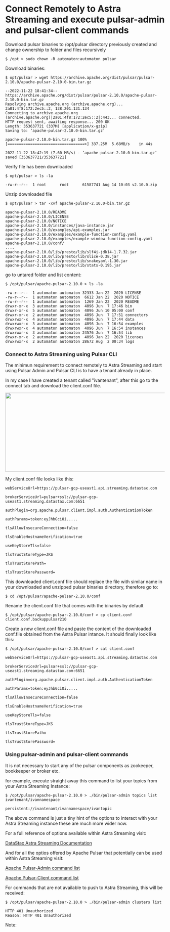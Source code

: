 # Connect Remotely to Astra Streaming and execute pulsar-admin and pulsar-client commands


Download pulsar binaries to /opt/pulsar directory previously created and change ownership to folder and files recursively
```
$ /opt > sudo chown -R automaton:automaton pulsar
```
Download binaries:
```
$ opt/pulsar > wget https://archive.apache.org/dist/pulsar/pulsar-2.10.0/apache-pulsar-2.10.0-bin.tar.gz
```
```
--2022-11-22 18:41:34--  https://archive.apache.org/dist/pulsar/pulsar-2.10.0/apache-pulsar-2.10.0-bin.tar.gz
Resolving archive.apache.org (archive.apache.org)... 2a01:4f8:172:2ec5::2, 138.201.131.134
Connecting to archive.apache.org (archive.apache.org)|2a01:4f8:172:2ec5::2|:443... connected.
HTTP request sent, awaiting response... 200 OK
Length: 353637721 (337M) [application/x-gzip]
Saving to: ‘apache-pulsar-2.10.0-bin.tar.gz’

apache-pulsar-2.10.0-bin.tar.gz 100%[==================================>] 337.25M  5.68MB/s    in 44s

2022-11-22 18:42:19 (7.60 MB/s) - ‘apache-pulsar-2.10.0-bin.tar.gz’ saved [353637721/353637721]

```
Verify file has been downloaded
```
$ opt/pulsar > ls -la
```
```
-rw-r--r--  1 root      root      61587741 Aug 14 10:03 v2.10.0.zip
```

Unzip downloaded file
```
$ opt/pulsar > tar -xvf apache-pulsar-2.10.0-bin.tar.gz
```
```
apache-pulsar-2.10.0/README
apache-pulsar-2.10.0/LICENSE
apache-pulsar-2.10.0/NOTICE
apache-pulsar-2.10.0/instances/java-instance.jar
apache-pulsar-2.10.0/examples/api-examples.jar
apache-pulsar-2.10.0/examples/example-function-config.yaml
apache-pulsar-2.10.0/examples/example-window-function-config.yaml
apache-pulsar-2.10.0/conf/
....
apache-pulsar-2.10.0/lib/presto/lib/slf4j-jdk14-1.7.32.jar
apache-pulsar-2.10.0/lib/presto/lib/slice-0.38.jar
apache-pulsar-2.10.0/lib/presto/lib/snakeyaml-1.30.jar
apache-pulsar-2.10.0/lib/presto/lib/stats-0.195.jar
```

go to untared folder and list content:
```
$ /opt/pulsar/apache-pulsar-2.10.0 > ls -la
```
```
-rw-r--r--  1 automaton automaton 32333 Jan 22  2020 LICENSE
-rw-r--r--  1 automaton automaton  6612 Jan 22  2020 NOTICE
-rw-r--r--  1 automaton automaton  1269 Jan 22  2020 README
drwxr-xr-x  3 automaton automaton  4096 Jun  7 17:46 bin
drwxr-xr-x  5 automaton automaton  4096 Jun 10 05:00 conf
drwxr-xr-x  2 automaton automaton  4096 Jun  7 17:51 connectors
drwxrwxr-x  4 automaton automaton  4096 Jun  7 17:44 data
drwxrwxr-x  3 automaton automaton  4096 Jun  7 16:54 examples
drwxrwxr-x  4 automaton automaton  4096 Jun  7 16:54 instances
drwxrwxr-x  3 automaton automaton 24576 Jun  7 16:54 lib
drwxr-xr-x  2 automaton automaton  4096 Jan 22  2020 licenses
drwxrwxr-x  2 automaton automaton 28672 Aug  2 00:34 logs
```


### Connect to Astra Streaming using Pulsar CLI


The minimun requirement to connect remotely to Astra Streaming and start using Pulsar Admin and Pulsar CLI is to have a tenant already in place.

In my case I have created a tenant called "ivantenant", after this go to the connect tab and download the client.conf file.


<p align="center">
<img width="900" height="250" src="https://user-images.githubusercontent.com/67383481/184938117-6ced728b-9139-4976-85b7-c63df79d5ce5.png">
</p>


My client.conf file looks like this:

```
webServiceUrl=https://pulsar-gcp-useast1.api.streaming.datastax.com

brokerServiceUrl=pulsar+ssl://pulsar-gcp-useast1.streaming.datastax.com:6651

authPlugin=org.apache.pulsar.client.impl.auth.AuthenticationToken

authParams=token:eyJhbGciOi.....

tlsAllowInsecureConnection=false

tlsEnableHostnameVerification=true

useKeyStoreTls=false

tlsTrustStoreType=JKS

tlsTrustStorePath=

tlsTrustStorePassword=
```

This downloaded client.conf file should replace the file with similar name in your downloaded and unzipped pulsar binaries directory, therefore go to:

```
$ cd /opt/pulsar/apache-pulsar-2.10.0/conf
```

Rename the client.conf file that comes with the binaries by default
```
$ /opt/pulsar/apache-pulsar-2.10.0/conf > cp client.conf client.conf.backuppulsar210
```
Create a new client.conf file and paste the content of the downloaded conf.file obtained from the Astra Pulsar intance. It should finally look like this: 
```
$ /opt/pulsar/apache-pulsar-2.10.0/conf > cat client.conf
```
```
webServiceUrl=https://pulsar-gcp-useast1.api.streaming.datastax.com

brokerServiceUrl=pulsar+ssl://pulsar-gcp-useast1.streaming.datastax.com:6651

authPlugin=org.apache.pulsar.client.impl.auth.AuthenticationToken

authParams=token:eyJhbGciOi.....

tlsAllowInsecureConnection=false

tlsEnableHostnameVerification=true

useKeyStoreTls=false

tlsTrustStoreType=JKS

tlsTrustStorePath=

tlsTrustStorePassword=
```

### Using pulsar-admin and pulsar-client commands

It is not necessary to start any of the pulsar components as zookeeper, bookkeeper or broker etc.


for example, execute straight away this command to list your topics from your Astra Streaming Instance:
```
$ /opt/pulsar/apache-pulsar-2.10.0 > ./bin/pulsar-admin topics list ivantenant/ivannamespace
```
```
persistent://ivantenant/ivannamespace/ivantopic
```

The above command is just a tiny hint of the options to interact with your Astra Streaming instance these are much more wider now.

For a full reference of options available within Astra Streaming visit:

[DataStax Astra Streaming Documentation](https://docs.datastax.com/en/astra-streaming/docs/astream-quick-start.html#use-pulsar-tools)

And for all the optios offered by Apache Pulsar that potentially can be used within Astra Streaming visit:

[Apache Pulsar-Admin command list](https://pulsar.apache.org/tools/pulsar-admin/2.10.0-SNAPSHOT/)


[Apache Pulsar-Client command list](https://pulsar.apache.org/docs/next/reference-cli-tools#pulsar-client)


For commands that are not available to push to Astra Streaming, this will be received:
```
$ /opt/pulsar/apache-pulsar-2.10.0 > ./bin/pulsar-admin clusters list
```
```
HTTP 401 Unauthorized
Reason: HTTP 401 Unauthorized
```
Note:
